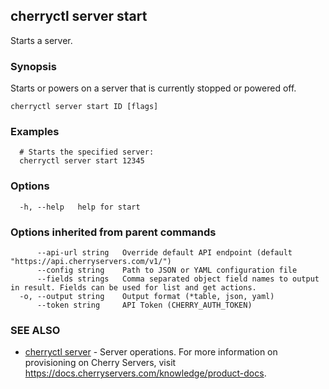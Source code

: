 ## cherryctl server start

Starts a server.

### Synopsis

Starts or powers on a server that is currently stopped or powered off.

```
cherryctl server start ID [flags]
```

### Examples

```
  # Starts the specified server:
  cherryctl server start 12345
```

### Options

```
  -h, --help   help for start
```

### Options inherited from parent commands

```
      --api-url string   Override default API endpoint (default "https://api.cherryservers.com/v1/")
      --config string    Path to JSON or YAML configuration file
      --fields strings   Comma separated object field names to output in result. Fields can be used for list and get actions.
  -o, --output string    Output format (*table, json, yaml)
      --token string     API Token (CHERRY_AUTH_TOKEN)
```

### SEE ALSO

* [cherryctl server](cherryctl_server.md)	 - Server operations. For more information on provisioning on Cherry Servers, visit https://docs.cherryservers.com/knowledge/product-docs.

